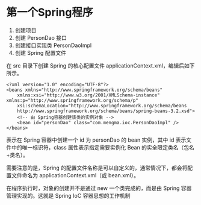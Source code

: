 # 第一个Spring程序

1. 创建项目
2. 创建 PersonDao 接口
3. 创建接口实现类 PersonDaoImpl
4. 创建 Spring 配置文件

在 src 目录下创建 Spring 的核心配置文件 applicationContext.xml，编辑后如下所示。

```
<?xml version="1.0" encoding="UTF-8"?>
<beans xmlns="http://www.springframework.org/schema/beans"
    xmlns:xsi="http://www.w3.org/2001/XMLSchema-instance" xmlns:p="http://www.springframework.org/schema/p"
    xsi:schemaLocation="http://www.springframework.org/schema/beans
    http://www.springframework.org/schema/beans/spring-beans-3.2.xsd">
    <!-- 由 Spring容器创建该类的实例对象 -->
    <bean id="personDao" class="com.mengma.ioc.PersonDaoImpl" />
</beans>
```

表示在 Spring 容器中创建一个 id 为 personDao 的 bean 实例，其中 id 表示文件中的唯一标识符，class 属性表示指定需要实例化 Bean 的实全限定类名（包名+类名）。

需要注意的是，Spring 的配置文件名称是可以自定义的，通常情况下，都会将配置文件命名为 applicationContext.xml（或 bean.xml）。

在程序执行时，对象的创建并不是通过 new 一个类完成的，而是由 Spring 容器管理实现的。这就是 Spring IoC 容器思想的工作机制
